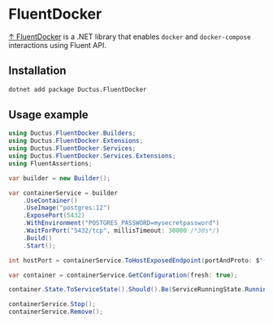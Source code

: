 # FluentDocker

[↑ FluentDocker](https://github.com/mariotoffia/FluentDocker) is a .NET library that enables `docker` and `docker-compose` interactions using Fluent API.

## Installation

```bash
dotnet add package Ductus.FluentDocker
```


## Usage example

```csharp
using Ductus.FluentDocker.Builders;
using Ductus.FluentDocker.Extensions;
using Ductus.FluentDocker.Services;
using Ductus.FluentDocker.Services.Extensions;
using FluentAssertions;

var builder = new Builder();

var containerService = builder
    .UseContainer()
    .UseImage("postgres:12")
    .ExposePort(5432)
    .WithEnvironment("POSTGRES_PASSWORD=mysecretpassword")
    .WaitForPort("5432/tcp", millisTimeout: 30000 /*30s*/)
    .Build()
    .Start();

int hostPort = containerService.ToHostExposedEndpoint(portAndProto: $"{5432}/tcp").Port;

var container = containerService.GetConfiguration(fresh: true);

container.State.ToServiceState().Should().Be(ServiceRunningState.Running);

containerService.Stop();
containerService.Remove();
```
